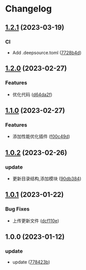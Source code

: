 # Changelog

## [1.2.1](https://github.com/School-of-Website-Engineering/Vue-project-template/compare/v1.2.0...v1.2.1) (2023-03-19)

### CI

- Add .deepsource.toml ([7728b4d](https://github.com/School-of-Website-Engineering/Vue-project-template/commit/7728b4d838a73b42fe369baecc7fc75a4b1f9972))

## [1.2.0](https://github.com/School-of-Website-Engineering/Vue-project-template/compare/v1.1.0...v1.2.0) (2023-02-27)

### Features

- 优化代码 ([d64da2f](https://github.com/School-of-Website-Engineering/Vue-project-template/commit/d64da2f1d451c650e25b89acd7950e6970dec1b9))

## [1.1.0](https://github.com/School-of-Website-Engineering/Vue-project-template/compare/v1.0.2...v1.1.0) (2023-02-27)

### Features

- 添加性能优化插件 ([f00c49d](https://github.com/School-of-Website-Engineering/Vue-project-template/commit/f00c49d92f3675e56f8cca38912f3467698d226e))

## [1.0.2](https://github.com/School-of-Website-Engineering/Vue-project-template/compare/v1.0.1...v1.0.2) (2023-02-26)

### update

- 更新目录结构,添加模块 ([90db384](https://github.com/School-of-Website-Engineering/Vue-project-template/commit/90db384f2160c4fa0a369194762791b3cd6f6601))

## [1.0.1](https://github.com/School-of-Website-Engineering/Vue-project-template/compare/v1.0.0...v1.0.1) (2023-01-22)

### Bug Fixes

- 上传更新文件 ([dcf110e](https://github.com/School-of-Website-Engineering/Vue-project-template/commit/dcf110e70f270c1311ea7aff4e21e0d88e818c23))

## 1.0.0 (2023-01-12)

### update

- update ([778423b](https://github.com/School-of-Website-Engineering/Vue-project-template/commit/778423b1787617fa219ac8e38f2a89c922533587))
